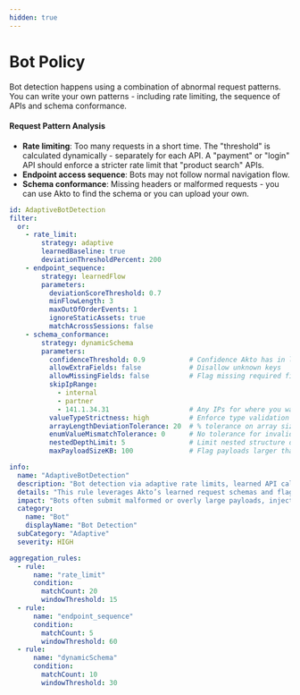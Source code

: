 ```yaml
---
hidden: true
---
```


# Bot Policy

Bot detection happens using a combination of abnormal request patterns. You can write your own patterns - including rate limiting, the sequence of APIs and schema conformance.

#### **Request Pattern Analysis**

* **Rate limiting**: Too many requests in a short time. The "threshold" is calculated dynamically - separately for each API. A "payment" or "login" API should enforce a stricter rate limit that "product search" APIs.&#x20;
* **Endpoint access sequence**: Bots may not follow normal navigation flow.&#x20;
* **Schema conformance**: Missing headers or malformed requests - you can use Akto to find the schema or you can upload your own.&#x20;

```yaml
id: AdaptiveBotDetection
filter:
  or:
    - rate_limit:
        strategy: adaptive
        learnedBaseline: true
        deviationThresholdPercent: 200
    - endpoint_sequence:
        strategy: learnedFlow
        parameters:
          deviationScoreThreshold: 0.7
          minFlowLength: 3
          maxOutOfOrderEvents: 1
          ignoreStaticAssets: true
          matchAcrossSessions: false
    - schema_conformance:
        strategy: dynamicSchema
        parameters:
          confidenceThreshold: 0.9           # Confidence Akto has in learned schema
          allowExtraFields: false            # Disallow unknown keys
          allowMissingFields: false          # Flag missing required fields
          skipIpRange:
            - internal
            - partner
            - 141.1.34.31                    # Any IPs for where you want to skip the analysis
          valueTypeStrictness: high          # Enforce type validation strictly
          arrayLengthDeviationTolerance: 20  # % tolerance on array size deviations
          enumValueMismatchTolerance: 0      # No tolerance for invalid enum values
          nestedDepthLimit: 5                # Limit nested structure depth to detect abuse
          maxPayloadSizeKB: 100              # Flag payloads larger than expected

info:
  name: "AdaptiveBotDetection"
  description: "Bot detection via adaptive rate limits, learned API call flows, and strict schema conformity. Tuned for precision using Akto’s runtime learning."
  details: "This rule leverages Akto’s learned request schemas and flags payloads with anomalies in structure, types, fields, or suspicious key patterns. Parameters control how strict or lenient the detection should be."
  impact: "Bots often submit malformed or overly large payloads, inject debug/test fields, or violate expected schema structure. Early schema anomaly detection helps block abuse and prevents deserialization attacks."
  category:
    name: "Bot"
    displayName: "Bot Detection"
  subCategory: "Adaptive"
  severity: HIGH

aggregation_rules:
  - rule:
      name: "rate_limit"
      condition:
        matchCount: 20
        windowThreshold: 15
  - rule:
      name: "endpoint_sequence"
      condition:
        matchCount: 5
        windowThreshold: 60
  - rule:
      name: "dynamicSchema"
      condition:
        matchCount: 10
        windowThreshold: 30

```

```
```
